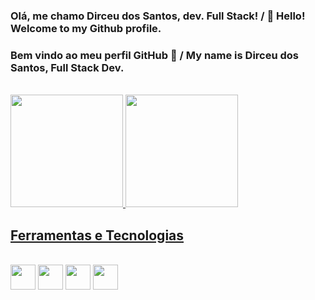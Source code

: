 ### Olá, me chamo Dirceu dos Santos, dev. Full Stack! / 👋 Hello! Welcome to my Github profile.
### Bem vindo ao meu perfil GitHub 👋 / My name is Dirceu dos Santos, Full Stack Dev.
<br>

<div>
<a href="https://github.com/dirceusljr">
<img loading="lazy" height="180em" src="https://github-readme-stats.vercel.app/api?username=dirceusljr&layout=compact&langs_count=7&theme=gruvbox"/>
<img loading="lazy" height="180em" src="https://github-readme-stats.vercel.app/api/top-langs/?username=dirceusljr&layout=compact&show_icons=true&theme=gruvbox&include_all_commits=true&count_private=true"/>
</div>

## Ferramentas e Tecnologias
<div style="display:inline-block"><br/>
<img loading="lazy" src="https://cdn.jsdelivr.net/gh/devicons/devicon/icons/html5/html5-original.svg" width="40" height="40"/>
<img loading="lazy" src="https://cdn.jsdelivr.net/gh/devicons/devicon/icons/css3/css3-original.svg" width="40" height="40"/>
<img loading="lazy" src="https://cdn.jsdelivr.net/gh/devicons/devicon/icons/javascript/javascript-original.svg" width="40" height="40"/>
<img loading="lazy" src="https://cdn.jsdelivr.net/gh/devicons/devicon/icons/csharp/csharp-original.svg" width="40" height="40"/>
</div></br>
